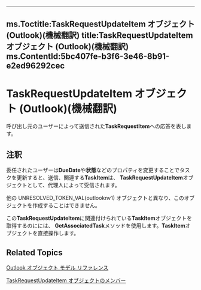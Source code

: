 

---
ms.Toctitle:TaskRequestUpdateItem オブジェクト (Outlook)(機械翻訳)
title:TaskRequestUpdateItem オブジェクト (Outlook)(機械翻訳)
ms.ContentId:5bc407fe-b3f6-3e46-8b91-e2ed96292cec
---
# TaskRequestUpdateItem オブジェクト (Outlook)(機械翻訳)




呼び出し元のユーザーによって送信された**TaskRequestItem**への応答を表します。

## 注釈
委任されたユーザーは**DueDate**や**状態**などのプロパティを変更することでタスクを更新すると、送信、関連する**TaskItem**は、 **TaskRequestUpdateItem**オブジェクトとして、代理人によって受信されます。



他の UNRESOLVED_TOKEN_VAL(outlooknv1) オブジェクトと異なり、このオブジェクトを作成することはできません。



この**TaskRequestUpdateItem**に関連付けられている**TaskItem**オブジェクトを取得するのにには、 **GetAssociatedTask**メソッドを使用します。**TaskItem**オブジェクトを直接操作します。



## Related Topics

[Outlook オブジェクト モデル リファレンス](73221b13-d8d8-99b8-3394-b95dbbfd5ddc.md)

[TaskRequestUpdateItem オブジェクトのメンバー](f4a396b3-c2f7-68a7-efa7-877328a7fc21.md)




